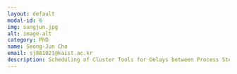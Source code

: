 ```yaml
---
layout: default
modal-id: 6
img: sungjun.jpg
alt: image-alt
category: PhD
name: Seong-Jun Cho
email: sj881021@kaist.ac.kr
description: Scheduling of Cluster Tools for Delays between Process Steps
---
```

